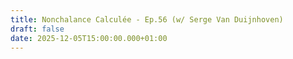 ```yaml
---
title: Nonchalance Calculée - Ep.56 (w/ Serge Van Duijnhoven)
draft: false
date: 2025-12-05T15:00:00.000+01:00
---
```

